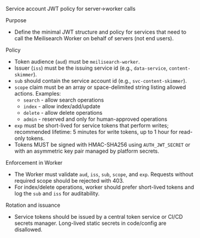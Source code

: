 Service account JWT policy for server→worker calls

Purpose
- Define the minimal JWT structure and policy for services that need to call the Meilisearch Worker on behalf of servers (not end users).

Policy
- Token audience (`aud`) must be `meilisearch-worker`.
- Issuer (`iss`) must be the issuing service id (e.g., `data-service`, `content-skimmer`).
- `sub` should contain the service account id (e.g., `svc-content-skimmer`).
- `scope` claim must be an array or space-delimited string listing allowed actions. Examples:
  - `search` - allow search operations
  - `index` - allow index/add/update
  - `delete` - allow delete operations
  - `admin` - reserved and only for human-approved operations
- `exp` must be short-lived for service tokens that perform writes; recommended lifetime: 5 minutes for write tokens, up to 1 hour for read-only tokens.
- Tokens MUST be signed with HMAC-SHA256 using `AUTH_JWT_SECRET` or with an asymmetric key pair managed by platform secrets.

Enforcement in Worker
- The Worker must validate `aud`, `iss`, `sub`, `scope`, and `exp`. Requests without required scope should be rejected with 403.
- For index/delete operations, worker should prefer short-lived tokens and log the `sub` and `iss` for auditability.

Rotation and issuance
- Service tokens should be issued by a central token service or CI/CD secrets manager. Long-lived static secrets in code/config are disallowed.
